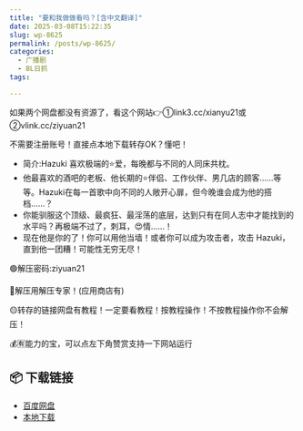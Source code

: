 ```yaml
---
title: "要和我做做看吗？[含中文翻译]"
date: 2025-03-08T15:22:35
slug: wp-8625
permalink: /posts/wp-8625/
categories:
  - 广播剧
  - BL日抓
tags:

---
```


如果两个网盘都没有资源了，看这个网站👉①link3.cc/xianyu21或②vlink.cc/ziyuan21

不需要注册账号！直接点本地下载转存OK？懂吧！

*   简介:Hazuki 喜欢极端的⭐爱，每晚都与不同的人同床共枕。
*   他最喜欢的酒吧的老板、他长期的⭐伴侣、工作伙伴、男几店的顾客……等等。Hazuki在每一首歌中向不同的人敞开心扉，但今晚谁会成为他的搭档……？
*   你能驯服这个顶级、最疯狂、最淫荡的底层，达到只有在同人志中才能找到的水平吗？再极端不过了，刺耳，😍情……！
*   现在他是你的了！你可以用他当墙！或者你可以成为攻击者，攻击 Hazuki，直到他一团糟！可能性无穷无尽！

🟢解压密码:ziyuan21

🔵解压用解压专家！(应用商店有)

🟡转存的链接网盘有教程！一定要看教程！按教程操作！不按教程操作你不会解压！

💰🈶能力的宝，可以点左下角赞赏支持一下网站运行

## 📦 下载链接
- [百度网盘](https://blziyuan21.com/pay-download/8625?key=2d27fac31d&down_id=0)
- [本地下载](https://blziyuan21.com/pay-download/8625?key=2d27fac31d&down_id=1)

